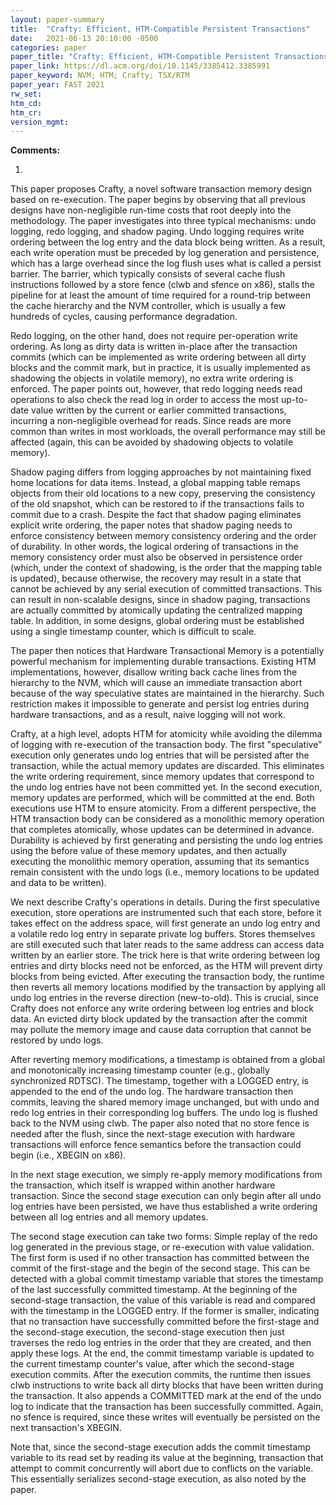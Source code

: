 ```yaml
---
layout: paper-summary
title:  "Crafty: Efficient, HTM-Compatible Persistent Transactions"
date:   2021-06-13 20:10:00 -0500
categories: paper
paper_title: "Crafty: Efficient, HTM-Compatible Persistent Transactions"
paper_link: https://dl.acm.org/doi/10.1145/3385412.3385991
paper_keyword: NVM; HTM; Crafty; TSX/RTM
paper_year: FAST 2021
rw_set:
htm_cd:
htm_cr:
version_mgmt:
---
```


**Comments:**

1. 

This paper proposes Crafty, a novel software transaction memory design based on re-execution. The paper begins 
by observing that all previous designs have non-negligible run-time costs that root deeply into the methodology.
The paper investigates into three typical mechanisms: undo logging, redo logging, and shadow paging.
Undo logging requires write ordering between the log entry and the data block being written. As a result, each
write operation must be preceded by log generation and persistence, which has a large overhead since the log 
flush uses what is called a persist barrier. The barrier, which typically consists of several cache flush
instructions followed by a store fence (clwb and sfence on x86), stalls the pipeline for at least the amount
of time required for a round-trip between the cache hierarchy and the NVM controller, which is usually a few
hundreds of cycles, causing performance degradation.

Redo logging, on the other hand, does not require per-operation write ordering. As long as dirty data is written
in-place after the transaction commits (which can be implemented as write ordering between all dirty blocks
and the commit mark, but in practice, it is usually implemented as shadowing the objects in volatile memory),
no extra write ordering is enforced. The paper points out, however, that redo logging needs read operations 
to also check the read log in order to access the most up-to-date value written by the current or 
earlier committed transactions, 
incurring a non-negligible overhead for reads. Since reads are more common than writes in most workloads, the
overall performance may still be affected (again, this can be avoided by shadowing objects to volatile memory).

Shadow paging differs from logging approaches by not maintaining fixed home locations for data items. Instead,
a global mapping table remaps objects from their old locations to a new copy, preserving the consistency of the
old snapshot, which can be restored to if the transactions fails to commit due to a crash. 
Despite the fact that shadow paging eliminates explicit write ordering, the paper notes that shadow paging
needs to enforce consistency between memory consistency ordering and the order of durability. In other words,
the logical ordering of transactions in the memory consistency order must also be observed in persistence
order (which, under the context of shadowing, is the order that the mapping table is updated), because 
otherwise, the recovery may result in a state that cannot be achieved by any serial execution
of committed transactions. This can result in non-scalable designs, since in shadow paging, transactions are 
actually committed by atomically updating the centralized mapping table. 
In addition, in some designs, global ordering must be established using a single timestamp counter, which
is difficult to scale.

The paper then notices that Hardware Transactional Memory is a potentially powerful mechanism for implementing
durable transactions. Existing HTM implementations, however, disallow writing back cache lines from the 
hierarchy to the NVM, which will cause an immediate transaction abort because of the way speculative states
are maintained in the hierarchy.
Such restriction makes it impossible to generate and persist log entries during hardware transactions, and
as a result, naive logging will not work.

Crafty, at a high level, adopts HTM for atomicity while avoiding the dilemma of logging with re-execution of 
the transaction body. The first "speculative" execution only generates undo log entries that will be persisted 
after the transaction, while the actual memory updates are discarded. This eliminates the write ordering 
requirement, since memory updates that correspond to the undo log entries have not been committed yet. 
In the second execution, memory updates are performed, which will be committed at the end. 
Both executions use HTM to ensure atomicity. 
From a different perspective, the HTM transaction body can be considered as a monolithic memory operation that 
completes atomically, whose updates can be determined in advance. Durability is achieved by first generating 
and persisting the undo log entries using the before value of these memory updates, and then actually executing
the monolithic memory operation, assuming that its semantics remain consistent with the undo logs (i.e., 
memory locations to be updated and data to be written).

We next describe Crafty's operations in details. During the first speculative execution, store operations are 
instrumented such that each store, before it takes effect on the address space, will first generate an undo
log entry and a volatile redo log entry in separate private log buffers. 
Stores themselves are still executed such that later reads to the same address can
access data written by an earlier store. The trick here is that write ordering between log entries and 
dirty blocks need not be enforced, as the HTM will prevent dirty blocks from being evicted.
After executing the transaction body, the runtime then reverts all memory locations modified by the transaction
by applying all undo log entries in the reverse direction (new-to-old). 
This is crucial, since Crafty does not enforce any write ordering between log entries and block data.
An evicted dirty block updated by the transaction after the commit may pollute the memory image and cause
data corruption that cannot be restored by undo logs.

After reverting memory modifications, a timestamp is obtained from a global and monotonically
increasing timestamp counter (e.g., globally synchronized RDTSC). 
The timestamp, together with a LOGGED entry, is appended to the end of the undo log.
The hardware transaction then commits, leaving the shared memory image unchanged, but with undo and redo
log entries in their corresponding log buffers.
The undo log is flushed back to the NVM using clwb.
The paper also noted that no store fence is needed after the flush, since the next-stage execution with
hardware transactions will enforce fence semantics before the transaction could begin (i.e., XBEGIN on x86).

In the next stage execution, we simply re-apply memory modifications from the transaction, which itself is 
wrapped within another hardware transaction. Since the second stage execution can only begin after all undo log
entries have been persisted, we have thus established a write ordering between all log entries and all memory
updates. 

The second stage execution can take two forms: Simple replay of the redo log generated in the previous stage,
or re-execution with value validation. 
The first form is used if no other transaction has committed between the commit of the first-stage and the begin
of the second stage. This can be detected with a global commit timestamp variable that stores the timestamp of 
the last successfully committed timestamp. At the beginning of the second-stage transaction, the value of this 
variable is read and compared with the timestamp in the LOGGED entry. If the former is smaller, indicating that 
no transaction have successfully committed before the first-stage and the second-stage execution, the 
second-stage execution then just traverses the redo log entries in the order that they are created, and then 
apply these logs. At the end, the commit timestamp variable is updated to the current timestamp counter's value,
after which the second-stage execution commits.
After the execution commits, the runtime then issues clwb instructions to write back all dirty blocks that have 
been written during the transaction. It also appends a COMMITTED mark at the end of the undo log to indicate 
that the transaction has been successfully committed.
Again, no sfence is required, since these writes will eventually be persisted on the next transaction's XBEGIN.

Note that, since the second-stage execution adds the commit timestamp variable to its read set by reading its 
value at the beginning, transaction that attempt to commit concurrently will abort due to conflicts on the 
variable. This essentially serializes second-stage execution, as also noted by the paper.
